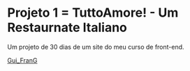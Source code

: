 # Projeto 1 = TuttoAmore! - Um Restaurnate Italiano

Um projeto de 30 dias de um site do meu curso de front-end.

[Gui_FranG](https://github.com/GuilhermeFranG)